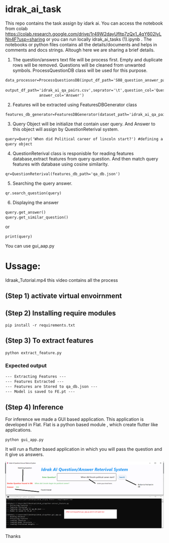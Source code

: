 # idrak_ai_task
This repo contains the task assign by idark ai. You can access the notebook from colab https://colab.research.google.com/drive/1r49W2dayUfltp7zQx1_4qY602IyLNn4F?usp=sharing or you can run locally idrak_ai_tasks (1).ipynb . The notebooks or python files contains all the details/documents and helps in comments and docs strings. 
Altough here we are sharing a brief details.
1. The question/answers text file will be process first. Empty and duplicate rows will be removed. Questions will be cleaned from unwanted symbols. ProcessQuestionDB class will be used for this purpose. 
``` 
data_processor=ProcessQuestionsDB(input_df_path='S08_question_answer_pairs.txt',\
                output_df_path='idrak_ai_qa_pairs.csv',seprator='\t',question_col='Question',\
               answer_col='Answer')
```
2. Features will be extracted using FeaturesDBGenerator class
```
features_db_generator=FeaturesDBGenerator(dataset_path='idrak_ai_qa_pairs.csv',extractor_model_weight_path='FE.pt',output_db_path='qa_db.json')
```
3. Query Object will be initialize that contain user query. And Answer to this object will assign by QuestionReterival system.
```
query=Query('When did Political career of lincoln start?') #defining a query object
```
4. QuestionReterival class is responisble for reading features database,extract features from
  query question. And then match query features with database using cosine similarity.
```
qr=QuestionReterival(features_db_path='qa_db.json')
```

5. Searching the query answer.
```
qr.search_question(query)
```
6. Displaying the answer
```
query.get_answer()
query.get_similar_question()
```
or
```
print(query)
```
You can use gui_aap.py 

# Ussage:
Idraak_Tutorial.mp4 this video contains all the process

## (Step 1) activate virtual envoirnment

## (Step 2) Installing require modules
```
pip install -r requirements.txt
```

## (Step 3) To extract features
```
python extract_feature.py
```
### Expected output
```
--- Extracting Features ---
--- Features Extracted ---
--- Features are Stored to qa_db.json ---
--- Model is saved to FE.pt ---

```

## (Step 4) Inference 
For inference we made a GUI based application. This application is developed in Flat. 
Flat is a python based module , which create flutter like applications.

```
python gui_app.py
```

It will run a flutter based application in which you will pass the question and it give us answers.

![Screenshot](screenshot.png)


Thanks 
